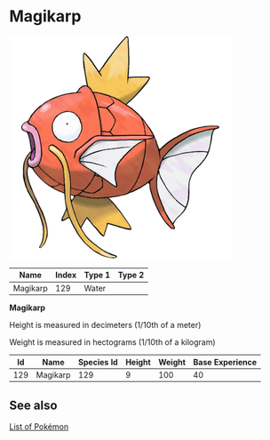 # Magikarp


![Magikarp](images/129.png)

| **Name** | **Index** | **Type 1** | **Type 2** |
|----|----|----|----|
| Magikarp | 129 | Water  |  |

**Magikarp** 


Height is measured in decimeters (1/10th of a meter)

Weight is measured in hectograms (1/10th of a kilogram)

| **Id** | **Name** | **Species Id** | **Height** | **Weight** | **Base Experience** |
|--------|----------|----------------|------------|------------|---------------------|
| 129 | Magikarp | 129 | 9 | 100 | 40 |


## See also

[List of Pokémon](../pokemon.md)
